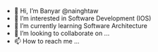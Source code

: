- 👋 Hi, I’m Banyar @nainghtaw
- 👀 I’m interested in Software Development (IOS)
- 🌱 I’m currently learning Software Architecture
- 💞️ I’m looking to collaborate on ...
- 📫 How to reach me ...

<!---
Banyar is a ✨ special ✨ repository because its `README.md` (this file) appears on your GitHub profile.
You can click the Preview link to take a look at your changes.
--->
